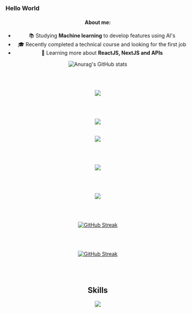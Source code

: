 ### Hello World
<div align="center">
<h4>About me:</h4> <ul> <li>📚 Studying <strong>Machine learning</strong> to develop features using AI's </li> <li>🎓 Recently completed a technical course and looking for the first job   <li>🌱 Learning more about <strong>ReactJS, NextJS and APIs</strong></li> </ul>

![Anurag's GitHub stats](https://github-readme-stats.vercel.app/api?username=cookieukw&show_icons=true&stars,commits,prs,issues,contribs&theme=dracula)

<br>
<br>

![](http://github-profile-summary-cards.vercel.app/api/cards/profile-details?username=cookieukw&theme=dracula)

<br>
<br>

![](http://github-profile-summary-cards.vercel.app/api/cards/repos-per-language?username=cookieukw&theme=dracula)
<br>
<br>

![](http://github-profile-summary-cards.vercel.app/api/cards/most-commit-language?username=cookieukw&theme=dracula)

<br>
<br>

![](http://github-profile-summary-cards.vercel.app/api/cards/stats?username=cookieukw&theme=dracula)

<br>
<br>

![](http://github-profile-summary-cards.vercel.app/api/cards/productive-time?username=cookieukw&theme=dracula&utcOffset=8)

<br>
<br>

[![GitHub Streak](https://streak-stats.demolab.com?user=cookieukw&theme=dracula&hide_border=true&locale=pt-br)](https://git.io/streak-stats)

<br>
<br>

[![GitHub Streak](https://streak-stats.demolab.com?user=cookieukw&theme=dracula&hide_border=true)](https://git.io/streak-stats)

<br>
<br>
<h2 align="center">Skills </h2>

<p align="center">
  <a href="https://skillicons.dev">
    <img src="https://skillicons.dev/icons?i=js,css,html,vite,github,react,java,vscode,ts,godot,mongodb"/>
  </a>
</p>

</div>
